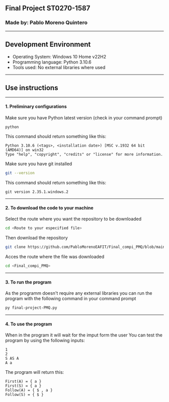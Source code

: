 ## Final Project ST0270-1587
### Made by: Pablo Moreno Quintero
---
## Development Environment
- Operating System: Windows 10 Home v22H2
- Programming language: Python 3.10.6
- Tools used: No external libraries where used

---
## Use instructions
---
#### 1. Preliminary configurations
Make sure you have Python latest version (check in your command prompt)
```bash
python 
```
This command should return something like this:
```
Python 3.10.6 (<tags>, <installation date>) [MSC v.1932 64 bit (AMD64)] on win32
Type "help", "copyright", "credits" or "license" for more information.
```
Make sure you have git installed
```bash
git --version
```
This command should return something like this:
```
git version 2.35.1.windows.2
```
---
#### 2. To download the code to your machine
Select the route where you want the repository to be downloaded
```bash
cd <Route to your especified file>
```
Then download the repository
```bash
git clone https://github.com/PabloMorenoEAFIT/Final_compi_PMQ/blob/main/README.md
```
Acces the route where the file was downloaded
```bash
cd <Final_compi_PMQ>
```
---
#### 3. To run the program
As the programm doesn't require any external libraries you can run the program with  the following command in your command prompt
```bash
py final-project-PMQ.py
```
---
#### 4. To use the program
When in the program it will wait for the imput form the user
You can test the program by using the following inputs:
```
1
2
S AS A
A a
```

The program will return this:
```
First(A) = { a }
First(S) = { a }
Follow(A) = { $ , a }
Follow(S) = { $ }
```

